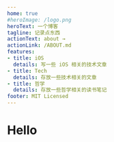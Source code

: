 ```yaml
---
home: true
#heroImage: /logo.png
heroText: 一个博客
tagline: 记录点东西
actionText: about →
actionLink: /ABOUT.md
features:
- title: iOS
  details: 写一些 iOS 相关的技术文章
- title: Tech
  details: 存放一些技术相关的文章
- title: 哲学
  details: 存放一些哲学相关的读书笔记
footer: MIT Licensed
---
```

# Hello

